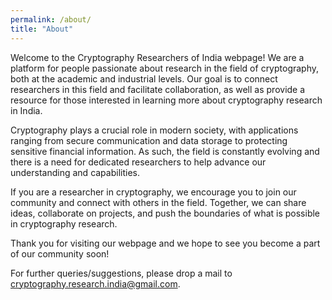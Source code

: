 ```yaml
---
permalink: /about/
title: "About"
---
```


Welcome to the Cryptography Researchers of India webpage! We are a platform for people passionate about research in the field of cryptography, both at the academic and industrial levels. Our goal is to connect researchers in this field and facilitate collaboration, as well as provide a resource for those interested in learning more about cryptography research in India.

Cryptography plays a crucial role in modern society, with applications ranging from secure communication and data storage to protecting sensitive financial information. As such, the field is constantly evolving and there is a need for dedicated researchers to help advance our understanding and capabilities.

If you are a researcher in cryptography, we encourage you to join our community and connect with others in the field. Together, we can share ideas, collaborate on projects, and push the boundaries of what is possible in cryptography research.

Thank you for visiting our webpage and we hope to see you become a part of our community soon!

For further queries/suggestions, please drop a mail to [cryptography.research.india@gmail.com](malto:cryptography.research.india@gmail.com).